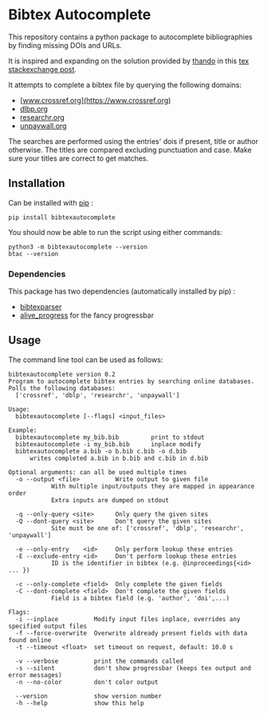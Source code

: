 # Bibtex Autocomplete

This repository contains a python package to autocomplete bibliographies by finding missing DOIs and URLs.

It is inspired and expanding on the solution provided by [thando](https://tex.stackexchange.com/users/182467/thando) in this [tex stackexchange post](https://tex.stackexchange.com/questions/6810/automatically-adding-doi-fields-to-a-hand-made-bibliography).

It attempts to complete a bibtex file by querying the following domains:
- [www.crossref.org](https://www.crossref.org)
- [dlbp.org](https://dlbp.org)
- [researchr.org](https://researchr.org/)
- [unpaywall.org](https://unpaywall.org/)

The searches are performed using the entries' dois if present, title or author otherwise. The titles are compared excluding punctuation and case. Make sure your titles are correct to get matches.

## Installation

Can be installed with [pip](https://pypi.org/project/pip/) :

```
pip install bibtexautocomplete
```

You should now be able to run the script using either commands:

```
python3 -m bibtexautocomplete --version
btac --version
```

### Dependencies

This package has two dependencies (automatically installed by pip) :

- [bibtexparser](https://bibtexparser.readthedocs.io/)
- [alive_progress](https://github.com/rsalmei/alive-progress) for the fancy progressbar

## Usage

The command line tool can be used as follows:

```
bibtexautocomplete version 0.2
Program to autocomplete bibtex entries by searching online databases.
Polls the following databases:
  ['crossref', 'dblp', 'researchr', 'unpaywall']

Usage:
  bibtexautocomplete [--flags] <input_files>

Example:
  bibtexautocomplete my_bib.bib         print to stdout
  bibtexautocomplete -i my_bib.bib      inplace modify
  bibtexautocomplete a.bib -o b.bib c.bib -o d.bib
      writes completed a.bib in b.bib and c.bib in d.bib

Optional arguments: can all be used multiple times
  -o --output <file>          Write output to given file
            With multiple input/outputs they are mapped in appearance order
            Extra inputs are dumped on stdout

  -q --only-query <site>      Only query the given sites
  -Q --dont-query <site>      Don't query the given sites
            Site must be one of: ['crossref', 'dblp', 'researchr', 'unpaywall']

  -e --only-entry    <id>     Only perform lookup these entries
  -E --exclude-entry <id>     Don't perform lookup these entries
            ID is the identifier in bibtex (e.g. @inproceedings{<id> ... })

  -c --only-complete <field>  Only complete the given fields
  -C --dont-complete <field>  Don't complete the given fields
            Field is a bibtex field (e.g. 'author', 'doi',...)

Flags:
  -i --inplace          Modify input files inplace, overrides any specified output files
  -f --force-overwrite  Overwrite aldready present fields with data found online
  -t --timeout <float>  set timeout on request, default: 10.0 s

  -v --verbose          print the commands called
  -s --silent           don't show progressbar (keeps tex output and error messages)
  -n --no-color         don't color output

  --version             show version number
  -h --help             show this help
```
